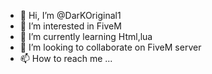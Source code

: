 - 👋 Hi, I’m @DarKOriginal1
- 👀 I’m interested in FiveM
- 🌱 I’m currently learning Html,lua
- 💞️ I’m looking to collaborate on FiveM server 
- 📫 How to reach me ...

<!---
DarKOriginal1/DarKOriginal1 is a ✨ special ✨ repository because its `README.md` (this file) appears on your GitHub profile.
You can click the Preview link to take a look at your changes.
--->
